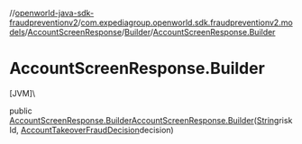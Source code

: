 //[openworld-java-sdk-fraudpreventionv2](../../../../index.md)/[com.expediagroup.openworld.sdk.fraudpreventionv2.models](../../index.md)/[AccountScreenResponse](../index.md)/[Builder](index.md)/[AccountScreenResponse.Builder](-account-screen-response.-builder.md)

# AccountScreenResponse.Builder

[JVM]\

public [AccountScreenResponse.Builder](index.md)[AccountScreenResponse.Builder](-account-screen-response.-builder.md)([String](https://docs.oracle.com/javase/8/docs/api/java/lang/String.html)riskId, [AccountTakeoverFraudDecision](../../-account-takeover-fraud-decision/index.md)decision)
